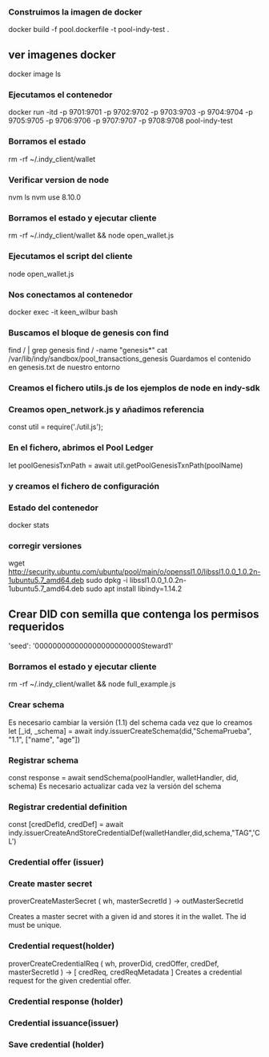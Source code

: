 ### Construimos la imagen de docker
docker build -f pool.dockerfile -t pool-indy-test .
## ver imagenes docker
docker image ls
### Ejecutamos el contenedor
docker run -itd -p 9701:9701 -p 9702:9702 -p 9703:9703 -p 9704:9704 -p 9705:9705 -p 9706:9706 -p 9707:9707 -p 9708:9708 pool-indy-test

### Borramos el estado
rm -rf ~/.indy_client/wallet
### Verificar version de node
nvm ls
nvm use 8.10.0
### Borramos el estado y ejecutar cliente
rm -rf ~/.indy_client/wallet && node open_wallet.js
### Ejecutamos el script del cliente
node open_wallet.js
### Nos conectamos al contenedor
docker exec -it keen_wilbur bash
### Buscamos el bloque de genesis con find
find / | grep genesis
find / -name "genesis*"
cat /var/lib/indy/sandbox/pool_transactions_genesis
Guardamos el contenido en genesis.txt de nuestro entorno
### Creamos el fichero utils.js de los ejemplos de node en indy-sdk
### Creamos open_network.js y añadimos referencia
const util = require('./util.js');
### En el fichero, abrimos el Pool Ledger
let poolGenesisTxnPath = await util.getPoolGenesisTxnPath(poolName)
### y creamos el fichero de configuración
### Estado del contenedor
docker stats
### corregir versiones
wget http://security.ubuntu.com/ubuntu/pool/main/o/openssl1.0/libssl1.0.0_1.0.2n-1ubuntu5.7_amd64.deb
sudo dpkg -i libssl1.0.0_1.0.2n-1ubuntu5.7_amd64.deb
sudo apt install libindy=1.14.2
## Crear DID con semilla que contenga los permisos requeridos
'seed': '000000000000000000000000Steward1'
### Borramos el estado y ejecutar cliente
rm -rf ~/.indy_client/wallet && node full_example.js
### Crear schema
Es necesario cambiar la versión (1.1) del schema cada vez que lo creamos
 let [_id, _schema] = await indy.issuerCreateSchema(did,"SchemaPrueba", "1.1", ["name", "age"])
### Registrar schema
const response = await sendSchema(poolHandler, walletHandler, did, schema)
Es necesario actualizar cada vez la versión del schema

### Registrar credential definition
const [credDefId, credDef] = await indy.issuerCreateAndStoreCredentialDef(walletHandler,did,schema,"TAG",'CL')
### Credential offer (issuer)
### Create master secret
proverCreateMasterSecret ( wh, masterSecretId ) -> outMasterSecretId

Creates a master secret with a given id and stores it in the wallet. The id must be unique.
### Credential request(holder)
proverCreateCredentialReq ( wh, proverDid, credOffer, credDef, masterSecretId ) -> [ credReq, credReqMetadata ]
Creates a credential request for the given credential offer.
### Credential response (holder)
### Credential issuance(issuer)
### Save credential (holder)